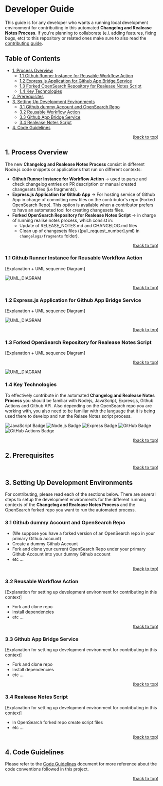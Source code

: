 <a name="back-to-top"></a>

<!-- prettier-ignore-start -->
<!-- omit in toc -->
# Developer Guide
<!-- prettier-ignore-end -->

This guide is for any developer who wants a running local development environment for contribuiting in this automated **Changelog and Realease Notes Process**. If you're planning to collaborate (e.i. adding features, fixing bugs, etc) to this repository or related ones make sure to also read the [contributing guide](CONTRIBUTING.md).

<!-- prettier-ignore-start -->
<!-- omit in toc -->
## Table of Contents
<!-- prettier-ignore-end -->

- [1. Process Overview](#1-process-overview)
  - [1.1 Github Runner Instance for Reusable Workflow Action](#11-github-runner-instance-for-reusable-workflow-action)
  - [1.2 Express.js Application for Github App Bridge Service](#12-expressjs-application-for-github-app-bridge-service)
  - [1.3 Forked OpenSearch Repository for Realease Notes Script](#13-forked-opensearch-repository-for-realease-notes-script)
  - [1.4 Key Technologies](#14-key-technologies)
- [2. Prerequisites](#2-prerequisites)
- [3. Setting Up Development Environments](#3-setting-up-development-environments)
  - [3.1 Github dummy Account and OpenSearch Repo](#31-github-dummy-account-and-opensearch-repo)
  - [3.2 Reusable Workflow Action](#32-reusable-workflow-action)
  - [3.3 Github App Bridge Service](#33-github-app-bridge-service)
  - [3.4 Realease Notes Script](#34-realease-notes-script)
- [4. Code Guidelines](#4-code-guidelines)

<p align="right">(<a href="#back-to-top">back to top</a>)</p>

## 1. Process Overview

The new **Changelog and Realease Notes Process** consist in different Node.js code snippets or applications that run on different contexts:

- **Github Runner Instance for Workflow Action** → used to parse and check changelog entries on PR description or manual created changesets files (i.e fragments).
- **Express.js Application for Github App** → For hosting service of Github App in charge of commiting new files on the contributor's repo (Forked OpenSearch Repo). This option is available when a contributor prefers to have an automated tool for creating changesets files.
- **Forked OpenSearch Repository for Realease Notes Script** → in charge of running realise notes process, which consist in:
  - Update of RELEASE_NOTES.md and CHANGELOG.md files
  - Clean up of changesets files ([pull_request_number].yml) in `changelogs/fragments` folder).

<p align="right">(<a href="#back-to-top">back to top</a>)</p>

### 1.1 Github Runner Instance for Reusable Workflow Action

[Explanation + UML sequence Diagram]

![UML_DIAGRAM](./assets/sequence_diagram_example.png)

<p align="right">(<a href="#back-to-top">back to top</a>)</p>

### 1.2 Express.js Application for Github App Bridge Service

[Explanation + UML sequence Diagram]

![UML_DIAGRAM](./assets/sequence_diagram_example.png)

<p align="right">(<a href="#back-to-top">back to top</a>)</p>

### 1.3 Forked OpenSearch Repository for Realease Notes Script

[Explanation + UML sequence Diagram]

<p align="right">(<a href="#back-to-top">back to top</a>)</p>

![UML_DIAGRAM](./assets/sequence_diagram_example.png)

### 1.4 Key Technologies

To effectively contribute in the automated **Changelog and Realease Notes Process** you should be familiar with Nodejs, JavaScript, Expressjs, Github Actions and Github API. Also depending on the OpenSearch repo you are working with, you also need to be familiar with the language that it is being used there to develop and run the Relase Notes script process.

![JavaScript Badge](https://img.shields.io/badge/JavaScript-F7DF1E?logo=javascript&logoColor=000&style=for-the-badge)
![Node.js Badge](https://img.shields.io/badge/Node.js-393?logo=nodedotjs&logoColor=fff&style=for-the-badge)
![Express Badge](https://img.shields.io/badge/Express-000?logo=express&logoColor=fff&style=for-the-badge)
![GitHub Badge](https://img.shields.io/badge/GitHub-181717?logo=github&logoColor=fff&style=for-the-badge)
![GitHub Actions Badge](https://img.shields.io/badge/GitHub%20Actions-2088FF?logo=githubactions&logoColor=fff&style=for-the-badge)

<p align="right">(<a href="#back-to-top">back to top</a>)</p>

## 2. Prerequisites

<p align="right">(<a href="#back-to-top">back to top</a>)</p>

## 3. Setting Up Development Environments

For contributing, please read each of the sections below. There are several steps to setup the development environments for the different running contexts of the **Changelog and Realease Notes Process** and the OpenSearch forked repo you want to run the automated process.

### 3.1 Github dummy Account and OpenSearch Repo

- (We suppose you have a forked version of an OpenSearch repo in your primary Github account)
- Create a dummy Github Account
- Fork and clone your current OpenSearch Repo under your primary Github Account into your dummy Github account
- etc ...

<p align="right">(<a href="#back-to-top">back to top</a>)</p>

### 3.2 Reusable Workflow Action

[Explanation for setting up development environment for contributing in this context]

- Fork and clone repo
- Install dependencies
- etc ...

<p align="right">(<a href="#back-to-top">back to top</a>)</p>

### 3.3 Github App Bridge Service

[Explanation for setting up development environment for contributing in this context]

- Fork and clone repo
- Install dependencies
- etc ...

<p align="right">(<a href="#back-to-top">back to top</a>)</p>

### 3.4 Realease Notes Script

[Explanation for setting up development environment for contributing in this context]

- In OpenSearch forked repo create script files
- etc ...

<p align="right">(<a href="#back-to-top">back to top</a>)</p>

## 4. Code Guidelines

Please refer to the [Code Guidelines](./COheDE_GUIDELINES.md) document for more reference about the code conventions followed in this project.

<p align="right">(<a href="#back-to-top">back to top</a>)</p>
